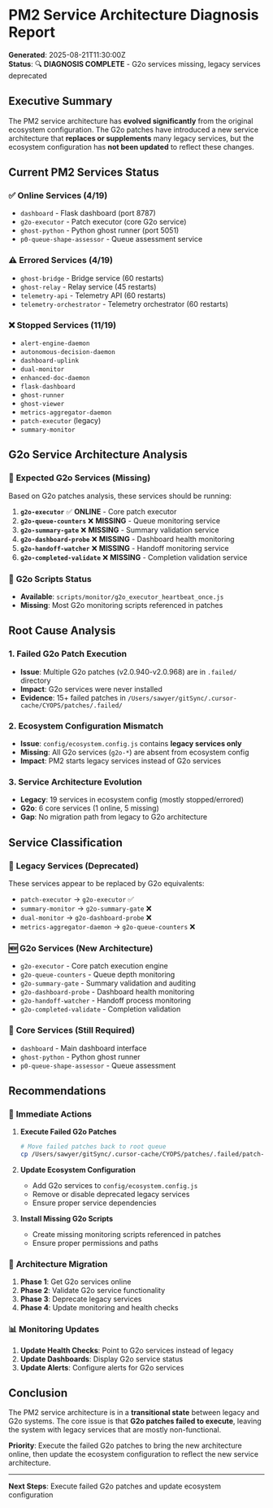 # PM2 Service Architecture Diagnosis Report

**Generated**: 2025-08-21T11:30:00Z  
**Status**: 🔍 **DIAGNOSIS COMPLETE** - G2o services missing, legacy services deprecated

## Executive Summary

The PM2 service architecture has **evolved significantly** from the original ecosystem configuration. The G2o patches have introduced a new service architecture that **replaces or supplements** many legacy services, but the ecosystem configuration has **not been updated** to reflect these changes.

## Current PM2 Services Status

### ✅ **Online Services (4/19)**
- `dashboard` - Flask dashboard (port 8787)
- `g2o-executor` - Patch executor (core G2o service)
- `ghost-python` - Python ghost runner (port 5051)
- `p0-queue-shape-assessor` - Queue assessment service

### ⚠️ **Errored Services (4/19)**
- `ghost-bridge` - Bridge service (60 restarts)
- `ghost-relay` - Relay service (45 restarts)
- `telemetry-api` - Telemetry API (60 restarts)
- `telemetry-orchestrator` - Telemetry orchestrator (60 restarts)

### ❌ **Stopped Services (11/19)**
- `alert-engine-daemon`
- `autonomous-decision-daemon`
- `dashboard-uplink`
- `dual-monitor`
- `enhanced-doc-daemon`
- `flask-dashboard`
- `ghost-runner`
- `ghost-viewer`
- `metrics-aggregator-daemon`
- `patch-executor` (legacy)
- `summary-monitor`

## G2o Service Architecture Analysis

### 🎯 **Expected G2o Services (Missing)**
Based on G2o patches analysis, these services should be running:

1. **`g2o-executor`** ✅ **ONLINE** - Core patch executor
2. **`g2o-queue-counters`** ❌ **MISSING** - Queue monitoring service
3. **`g2o-summary-gate`** ❌ **MISSING** - Summary validation service
4. **`g2o-dashboard-probe`** ❌ **MISSING** - Dashboard health monitoring
5. **`g2o-handoff-watcher`** ❌ **MISSING** - Handoff monitoring service
6. **`g2o-completed-validate`** ❌ **MISSING** - Completion validation service

### 📁 **G2o Scripts Status**
- **Available**: `scripts/monitor/g2o_executor_heartbeat_once.js`
- **Missing**: Most G2o monitoring scripts referenced in patches

## Root Cause Analysis

### 1. **Failed G2o Patch Execution**
- **Issue**: Multiple G2o patches (v2.0.940-v2.0.968) are in `.failed/` directory
- **Impact**: G2o services were never installed
- **Evidence**: 15+ failed patches in `/Users/sawyer/gitSync/.cursor-cache/CYOPS/patches/.failed/`

### 2. **Ecosystem Configuration Mismatch**
- **Issue**: `config/ecosystem.config.js` contains **legacy services only**
- **Missing**: All G2o services (`g2o-*`) are absent from ecosystem config
- **Impact**: PM2 starts legacy services instead of G2o services

### 3. **Service Architecture Evolution**
- **Legacy**: 19 services in ecosystem config (mostly stopped/errored)
- **G2o**: 6 core services (1 online, 5 missing)
- **Gap**: No migration path from legacy to G2o architecture

## Service Classification

### 🔄 **Legacy Services (Deprecated)**
These services appear to be replaced by G2o equivalents:
- `patch-executor` → `g2o-executor` ✅
- `summary-monitor` → `g2o-summary-gate` ❌
- `dual-monitor` → `g2o-dashboard-probe` ❌
- `metrics-aggregator-daemon` → `g2o-queue-counters` ❌

### 🆕 **G2o Services (New Architecture)**
- `g2o-executor` - Core patch execution engine
- `g2o-queue-counters` - Queue depth monitoring
- `g2o-summary-gate` - Summary validation and auditing
- `g2o-dashboard-probe` - Dashboard health monitoring
- `g2o-handoff-watcher` - Handoff process monitoring
- `g2o-completed-validate` - Completion validation

### 🔧 **Core Services (Still Required)**
- `dashboard` - Main dashboard interface
- `ghost-python` - Python ghost runner
- `p0-queue-shape-assessor` - Queue assessment

## Recommendations

### 🚨 **Immediate Actions**

1. **Execute Failed G2o Patches**
   ```bash
   # Move failed patches back to root queue
   cp /Users/sawyer/gitSync/.cursor-cache/CYOPS/patches/.failed/patch-v2.0.9*.json /Users/sawyer/gitSync/.cursor-cache/CYOPS/patches/
   ```

2. **Update Ecosystem Configuration**
   - Add G2o services to `config/ecosystem.config.js`
   - Remove or disable deprecated legacy services
   - Ensure proper service dependencies

3. **Install Missing G2o Scripts**
   - Create missing monitoring scripts referenced in patches
   - Ensure proper permissions and paths

### 🔄 **Architecture Migration**

1. **Phase 1**: Get G2o services online
2. **Phase 2**: Validate G2o service functionality
3. **Phase 3**: Deprecate legacy services
4. **Phase 4**: Update monitoring and health checks

### 📊 **Monitoring Updates**

1. **Update Health Checks**: Point to G2o services instead of legacy
2. **Update Dashboards**: Display G2o service status
3. **Update Alerts**: Configure alerts for G2o services

## Conclusion

The PM2 service architecture is in a **transitional state** between legacy and G2o systems. The core issue is that **G2o patches failed to execute**, leaving the system with legacy services that are mostly non-functional. 

**Priority**: Execute the failed G2o patches to bring the new architecture online, then update the ecosystem configuration to reflect the new service architecture.

---
**Next Steps**: Execute failed G2o patches and update ecosystem configuration
